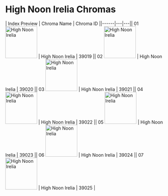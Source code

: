 # High Noon Irelia Chromas

| Index  Preview | Chroma Name | Chroma ID ||------|---|---|| 01  <img src='https://raw.communitydragon.org/latest/plugins/rcp-be-lol-game-data/global/default/v1/champion-chroma-images/39/39019.png' alt='High Noon Irelia' width='100'> | High Noon Irelia | 39019 || 02  <img src='https://raw.communitydragon.org/latest/plugins/rcp-be-lol-game-data/global/default/v1/champion-chroma-images/39/39020.png' alt='High Noon Irelia' width='100'> | High Noon Irelia | 39020 || 03  <img src='https://raw.communitydragon.org/latest/plugins/rcp-be-lol-game-data/global/default/v1/champion-chroma-images/39/39021.png' alt='High Noon Irelia' width='100'> | High Noon Irelia | 39021 || 04  <img src='https://raw.communitydragon.org/latest/plugins/rcp-be-lol-game-data/global/default/v1/champion-chroma-images/39/39022.png' alt='High Noon Irelia' width='100'> | High Noon Irelia | 39022 || 05  <img src='https://raw.communitydragon.org/latest/plugins/rcp-be-lol-game-data/global/default/v1/champion-chroma-images/39/39023.png' alt='High Noon Irelia' width='100'> | High Noon Irelia | 39023 || 06  <img src='https://raw.communitydragon.org/latest/plugins/rcp-be-lol-game-data/global/default/v1/champion-chroma-images/39/39024.png' alt='High Noon Irelia' width='100'> | High Noon Irelia | 39024 || 07  <img src='https://raw.communitydragon.org/latest/plugins/rcp-be-lol-game-data/global/default/v1/champion-chroma-images/39/39025.png' alt='High Noon Irelia' width='100'> | High Noon Irelia | 39025 |